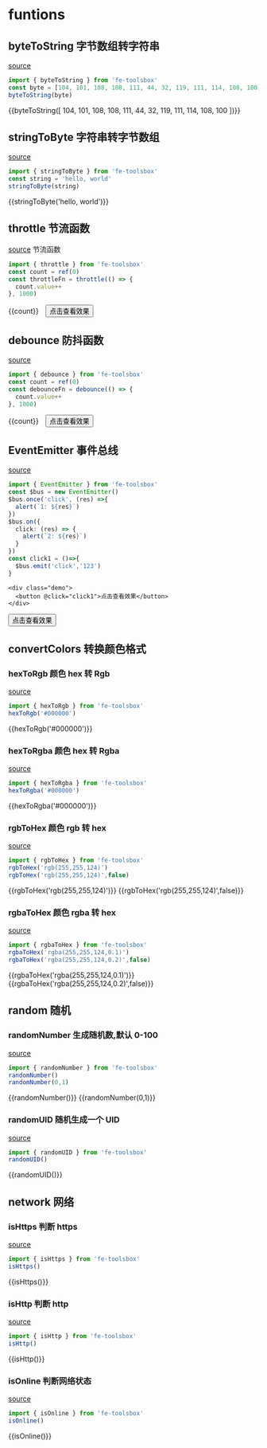 <script setup>
import {ref} from 'vue'
import { byteToString,stringToByte,throttle,debounce,EventEmitter,hexToRgb,hexToRgba,rgbToHex,rgbaToHex, randomUID,randomNumber,isHttps,isHttp,isOnline } from 'fe-toolsbox'
const count = ref(0)
const throttleFn = throttle(() => {
  count.value++
}, 1000)

const debounceFn = debounce(() => {
  count.value++
}, 1000)

const $bus = new EventEmitter()

$bus.once('click', (res) =>{
  alert(`1: ${res}`)
})

$bus.on({
  click: (res) => {
    alert(`2: ${res}`)
  }
})

const click1 = ()=>{
  $bus.emit('click','123')
}
</script>

# funtions

## byteToString 字节数组转字符串

[source](https://github.com/chenym1992/toolsbox/blob/main/src/funtions/byteToString.ts)

```ts
import { byteToString } from 'fe-toolsbox'
const byte = [104, 101, 108, 108, 111, 44, 32, 119, 111, 114, 108, 100]
byteToString(byte)
```

<div class="demo">
  {{byteToString([ 104, 101, 108, 108, 111, 44, 32, 119, 111, 114, 108, 100 ])}}
</div>

## stringToByte 字符串转字节数组

[source](https://github.com/chenym1992/toolsbox/blob/main/src/funtions/stringToByte.ts)

```ts
import { stringToByte } from 'fe-toolsbox'
const string = 'hello, world'
stringToByte(string)
```

<div class="demo">
  {{stringToByte('hello, world')}}
</div>

## throttle 节流函数

[source](https://github.com/chenym1992/toolsbox/blob/main/src/funtions/throttle.ts) 节流函数

```ts
import { throttle } from 'fe-toolsbox'
const count = ref(0)
const throttleFn = throttle(() => {
  count.value++
}, 1000)
```

<style>
.count{
  margin-right:10px;
}
</style>
<div class="demo">
  <span class="count">{{count}} </span>
  <button @click="throttleFn">点击查看效果</button>
</div>

## debounce 防抖函数

[source](https://github.com/chenym1992/toolsbox/blob/main/src/funtions/debounce.ts)

```ts
import { debounce } from 'fe-toolsbox'
const count = ref(0)
const debounceFn = debounce(() => {
  count.value++
}, 1000)
```

<div class="demo">
  <span class="count">{{count}} </span>
  <button @click="debounceFn">点击查看效果</button>
</div>

## EventEmitter 事件总线

[source](https://github.com/chenym1992/toolsbox/blob/main/src/funtions/eventEmitter.ts)

```ts
import { EventEmitter } from 'fe-toolsbox'
const $bus = new EventEmitter()
$bus.once('click', (res) =>{
  alert(`1: ${res}`)
})
$bus.on({
  click: (res) => {
    alert(`2: ${res}`)
  }
})
const click1 = ()=>{
  $bus.emit('click','123')
}
```
```vue-html
<div class="demo">
  <button @click="click1">点击查看效果</button>
</div>
```
<div class="demo">
  <button @click="click1">点击查看效果</button>
</div>

## convertColors 转换颜色格式
### hexToRgb 颜色 hex 转 Rgb

[source](https://github.com/chenym1992/toolsbox/blob/main/src/funtions/convertColors.ts#L12)

```ts
import { hexToRgb } from 'fe-toolsbox'
hexToRgb('#000000')
```
<div class="demo">
  {{hexToRgb('#000000')}}
</div>

### hexToRgba  颜色 hex 转 Rgba

[source](https://github.com/chenym1992/toolsbox/blob/main/src/funtions/convertColors.ts#L33)

```ts
import { hexToRgba } from 'fe-toolsbox'
hexToRgba('#000000')
```
<div class="demo">
  {{hexToRgba('#000000')}}
</div>

### rgbToHex  颜色 rgb 转 hex

[source](https://github.com/chenym1992/toolsbox/blob/main/src/funtions/convertColors.ts#L59)

```ts
import { rgbToHex } from 'fe-toolsbox'
rgbToHex('rgb(255,255,124)')
rgbToHex('rgb(255,255,124)',false)
```
<div class="demo">
  {{rgbToHex('rgb(255,255,124)')}}
  {{rgbToHex('rgb(255,255,124)',false)}}
</div>

### rgbaToHex  颜色 rgba 转 hex

[source](https://github.com/chenym1992/toolsbox/blob/main/src/funtions/convertColors.ts#L83)

```ts
import { rgbaToHex } from 'fe-toolsbox'
rgbaToHex('rgba(255,255,124,0.1)')
rgbaToHex('rgba(255,255,124,0.2)',false)
```
<div class="demo">
  {{rgbaToHex('rgba(255,255,124,0.1)')}}
  {{rgbaToHex('rgba(255,255,124,0.2)',false)}}
</div>

## random 随机

###  randomNumber 生成随机数,默认 0-100

[source](https://github.com/chenym1992/toolsbox/blob/main/src/funtions/random.ts#L9)

```ts
import { randomNumber } from 'fe-toolsbox'
randomNumber()
randomNumber(0,1)
```
<div class="demo">
  {{randomNumber()}}  
  {{randomNumber(0,1)}}
</div>

###  randomUID 随机生成一个 UID

[source](https://github.com/chenym1992/toolsbox/blob/main/src/funtions/random.ts#L18)

```ts
import { randomUID } from 'fe-toolsbox'
randomUID()
```
<div class="demo">
  {{randomUID()}}
</div>

## network 网络

### isHttps 判断 https

[source](https://github.com/chenym1992/toolsbox/blob/main/src/funtions/network.ts#L6)

```ts
import { isHttps } from 'fe-toolsbox'
isHttps()
```
<div class="demo">
  {{isHttps()}}
</div>

### isHttp 判断 http

[source](https://github.com/chenym1992/toolsbox/blob/main/src/funtions/network.ts#L16)

```ts
import { isHttp } from 'fe-toolsbox'
isHttp()
```
<div class="demo">
  {{isHttp()}}
</div>

### isOnline 判断网络状态

[source](https://github.com/chenym1992/toolsbox/blob/main/src/funtions/network.ts#L25)

```ts
import { isOnline } from 'fe-toolsbox'
isOnline()
```
<div class="demo">
  {{isOnline()}}
</div>